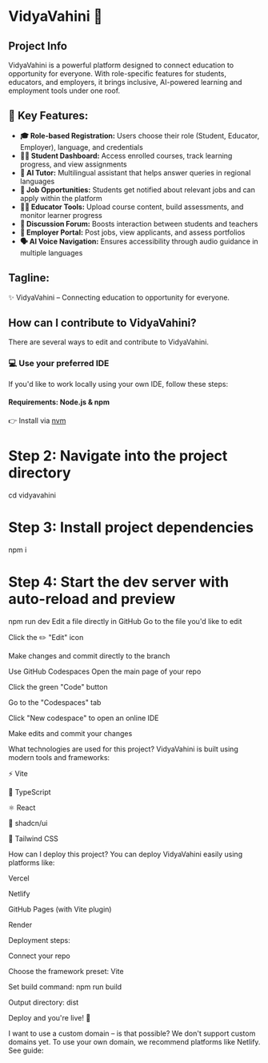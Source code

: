 # VidyaVahini 🚀

## Project Info

VidyaVahini is a powerful platform designed to connect education to opportunity for everyone. With role-specific features for students, educators, and employers, it brings inclusive, AI-powered learning and employment tools under one roof.

## 🎯 Key Features:

-   **🎓 Role-based Registration:** Users choose their role (Student, Educator, Employer), language, and credentials
-   **🧑‍🎓 Student Dashboard:** Access enrolled courses, track learning progress, and view assignments
-   **🤖 AI Tutor:** Multilingual assistant that helps answer queries in regional languages
-   **💼 Job Opportunities:** Students get notified about relevant jobs and can apply within the platform
-   **👩‍🏫 Educator Tools:** Upload course content, build assessments, and monitor learner progress
-   **💬 Discussion Forum:** Boosts interaction between students and teachers
-   **🏢 Employer Portal:** Post jobs, view applicants, and assess portfolios
-   **🗣️ AI Voice Navigation:** Ensures accessibility through audio guidance in multiple languages

## Tagline:

✨ VidyaVahini – Connecting education to opportunity for everyone.

## How can I contribute to VidyaVahini? 

There are several ways to edit and contribute to VidyaVahini.

### 💻 Use your preferred IDE

If you'd like to work locally using your own IDE, follow these steps:

#### Requirements: Node.js & npm

👉 Install via [nvm](https://github.com/nvm-sh/nvm)



# Step 2: Navigate into the project directory
cd vidyavahini

# Step 3: Install project dependencies
npm i

# Step 4: Start the dev server with auto-reload and preview
npm run dev
Edit a file directly in GitHub
Go to the file you'd like to edit

Click the ✏️ "Edit" icon

Make changes and commit directly to the branch

Use GitHub Codespaces
Open the main page of your repo

Click the green "Code" button

Go to the "Codespaces" tab

Click "New codespace" to open an online IDE

Make edits and commit your changes

What technologies are used for this project?
VidyaVahini is built using modern tools and frameworks:

⚡ Vite

🧠 TypeScript

⚛️ React

🎨 shadcn/ui

🌈 Tailwind CSS

How can I deploy this project?
You can deploy VidyaVahini easily using platforms like:

Vercel

Netlify

GitHub Pages (with Vite plugin)

Render

Deployment steps:

Connect your repo

Choose the framework preset: Vite

Set build command: npm run build

Output directory: dist

Deploy and you're live! 🚀

I want to use a custom domain – is that possible?
We don't support custom domains yet.
To use your own domain, we recommend platforms like Netlify. See guide:

